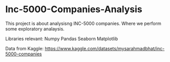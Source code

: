 # Inc-5000-Companies-Analysis

This project is about analysisng INC-5000 companies. Where we perform some exploratory analaysis. 

Libraries relevant: 
Numpy 
Pandas
Seaborn
Matplotlib


Data from Kaggle: https://www.kaggle.com/datasets/mysarahmadbhat/inc-5000-companies
